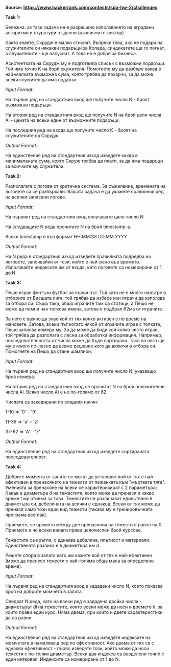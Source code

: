 **Source: https://www.hackerrank.com/contests/sda-hw-2/challenges**

**Task 1:**

Бележка: за тази задача не е разрешено използването на вградени алгоритми и стурктури от данни (различни от вектор)

Както знаете, Скрудж е малко стиснат. Въпреки това, ако не подари на служителите си някакви подаръци за Коледа, синдикатите ще го погнат, а служителите - ще напуснат. А това не е добре за бизнеса.

Асистентката на Скрудж му е подготвила списък с възможни подаръци. Той има точно K на борй скужителя. Помогнете му да разбере каква е най-малката възможна сума, която трябва да похарчи, за да може всеки служител да има подарък

*Input Format:*

На първия ред на стандартния вход ще получите число N - броят възможни подаръци.

На втория ред на стандартния вход ще получите N на брой цели числа Ai - цената на всеки един от възможните подаръци.

На последния ред на входа ще получите число K - броят на служителите на Скрудж.

*Output Format:*

На единствения ред на стандартния изход изведете каква е минималаната сума, която Скруж трябва да плати, за да има подаръци за всичките му служители.


**Task 2:**

Разполагате с логове от критична система. За съжаление, времената на логовете са се разбъркали. Вашата задача е да укажете правилния ред на всички записани логове.

*Input Format:*

На първият ред на стандартния вход получавате цяло число N.

На следващите N реда прочитате N на брой timestamp-a.

Всеки timestamp е във формат HH:MM:SS DD.MM.YYYY

*Output Format:*

На N реда в стандартния изход изведете правилната подредба на логовете, започвайки от този, който е най-рано във времето. Използвайте индексите им от входа, като логовете са номерирани от 1 до N.

**Task 3:**

Пешо играе фентъзи футбол за първи път. Тъй като не е много навътре в отборите от Висшата лига, той трябва да избере кои играчи да използва за отбора си. Също така, общо играчите там са стотици, а Пешо не може да помни чак толкова имена, затова е подбрал 62ма от играчите.

За него е важно да знае кой от тях колко активен е по време на мачовете. Затова, всеки път когато някой от играчите играе с топката, Пешо записва номера му. За да може да види кой колко често играе, той трябва да разполага с лесна за обработка информация. Например, последователността от числа може да бъде сортирана. Така на него ще му е много по-лесно да вземе решение кого да включи в отбора си. Помогнете на Пешо да стане шампион.

*Input Format:*

На първия ред на стандартния вход ще получите число N, указващо броя номера.

На втория ред на стандартния вход се прочитат N на брой положителни числа Ai. Всяко число Ai е не по-голямо от 62.

Числата са закодирани по следния начин:

1-10 => '0' – '9'

11-36 => 'a' – 'z'

37-62 => 'A' – 'Z'

*Output Format:*

На единствения ред на стандартния изход изведете сортираната последователност.


**Task 4:**

Добрите момчета от залите не могат да устяновят кой от тях е най-ефективен в пренасянето на тежести от лежанката към "мъртвата тяга". Уменията за пренасяне на всеки се характеризират с 2 параметъра: Какъв е диаметъра d на тежестите, които може да пренася и какво време t му отнема за това. Тежестите се различават единствено в диаметъра си, дебелината на всички е еднаква. Всеки от тях може да пренася само този един вид тежести (такава му е тренировъчната програма все пак).

Приемете, че времето между две пренасяния на тежести е равно на 0. Приемете и че всеки винаги прави целочислен брой курсове.

Тежестите са кръгли, с еднаква дебелина, плътност и материали. Единствената разлика е в диаметъра им d.

Решете спора в залата като им кажете кой от тях е най-ефективен (може да пренесе тежести с най-голяма обща маса за определено време).

*Input Format:*

На първия ред на стандартния вход е зададени число N, което показва броя на добрите момчета в залата.

Следват N реда, като на всеки ред е зададена двойка числа - диаметърът di на тежестите, които всеки може да носи и времето ti, за които прави един курс. Няма двама, при които и двете характеристики да са равни.

*Output Format:*

На единствения ред на стандартния изход изведете индексите на момчетата в намаляващ ред по ефективност. Ако двама от тях са с еднаква ефективност - първо изведете този, който може да носи тежести с по-голям диаметър. Всеки два индекса са разделени точно с един интервал. Индексите са номерирани от 1 до N.
